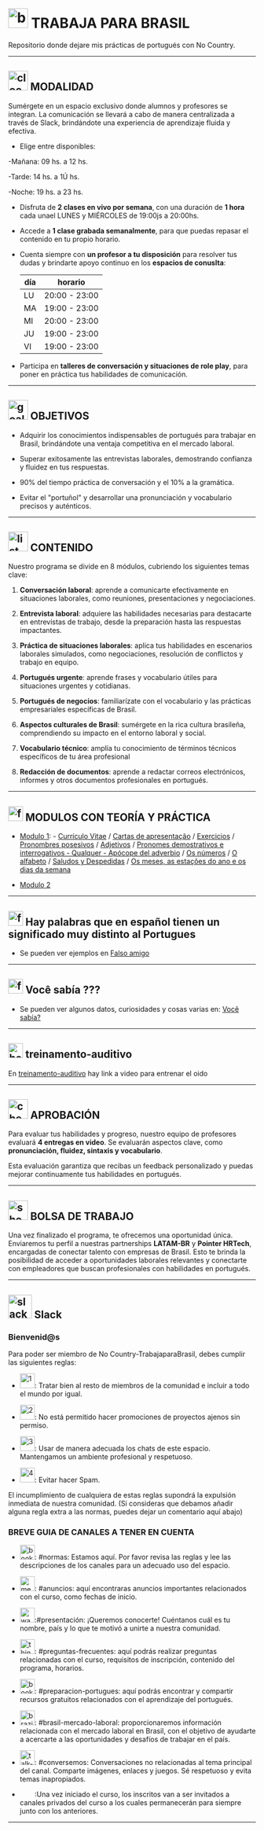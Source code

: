 # <img width="40" height="40" src="https://img.icons8.com/fluency/40/brazil.png" alt="brazil"/> TRABAJA PARA BRASIL

Repositorio donde dejare mis prácticas de portugués con No Country.

---

## <img width="40" height="40" src="https://img.icons8.com/dusk/40/clock--v1.png" alt="clock--v1"/> MODALIDAD

Sumérgete en un espacio exclusivo donde alumnos y profesores se integran. La comunicación se llevará a cabo de manera centralizada a través de Slack, brindándote una experiencia de aprendizaje fluida y efectiva.

- Elige entre disponibles:

-Mañana: 09 hs. a 12 hs.

-Tarde: 14 hs. a 1Ú hs.

-Noche: 19 hs. a 23 hs.

- Disfruta de **2 clases en vivo por semana**, con una duración de **1 hora** cada unael LUNES y MIÉRCOLES de 19:00js a 20:00hs.

- Accede a **1 clase grabada semanalmente**, para que puedas repasar el contenido en tu propio horario.

- Cuenta siempre con **un profesor a tu disposición** para resolver tus dudas y brindarte apoyo continuo en los **espacios de conuslta**:

  | día | horario |
  | --- | ------- |
  | LU | 20:00 - 23:00 |
  | MA | 19:00 - 23:00 |
  | MI | 20:00 - 23:00 |
  | JU | 19:00 - 23:00 |
  | VI | 19:00 - 23:00 |

- Participa en **talleres de conversación y situaciones de role play**, para poner en práctica tus habilidades de comunicación.

---

## <img width="40" height="40" src="https://img.icons8.com/color/40/goal--v1.png" alt="goal--v1"/> OBJETIVOS


- Adquirir los conocimientos indispensables de portugués para trabajar en Brasil, brindándote una ventaja competitiva en el mercado laboral.

- Superar exitosamente las entrevistas laborales, demostrando confianza y fluidez en tus respuestas.

- 90% del tiempo práctica de conversación y el 10% a la gramática.

- Evitar el "portuñol" y desarrollar una pronunciación y vocabulario precisos y auténticos.

---

## <img width="40" height="40" src="https://img.icons8.com/bubbles/40/list.png" alt="list"/> CONTENIDO

Nuestro programa se divide en 8 módulos, cubriendo los siguientes temas clave:

1. **Conversación laboral**: aprende a comunicarte efectivamente en situaciones laborales, como reuniones, presentaciones y negociaciones.

2. **Entrevista laboral**:  adquiere las habilidades necesarias para destacarte en entrevistas de trabajo, desde la preparación hasta las respuestas impactantes.

3.  **Práctica de situaciones laborales**: aplica tus habilidades en escenarios laborales simulados, como negociaciones,
resolución de conflictos y trabajo en equipo.

4. **Portugués urgente**: aprende frases y vocabulario útiles para situaciones urgentes y cotidianas.

5. **Portugués de negocios**: familiarízate con el vocabulario y las prácticas empresariales específicas de Brasil.

6. **Aspectos culturales de Brasil**: sumérgete en la rica cultura brasileña, comprendiendo su impacto en el entorno laboral
y social.

7. **Vocabulario técnico**: amplía tu conocimiento de términos técnicos específicos de tu área profesional

8. **Redacción de documentos**: aprende a redactar correos electrónicos, informes y otros documentos profesionales en portugués.

---

## <img width="30" height="30" src="https://img.icons8.com/nolan/30/form.png" alt="form"/> MODULOS CON TEORÍA Y PRÁCTICA

- [Modulo 1](https://github.com/eugenia1984/trabajaParaBrasil/blob/main/modulo1/README.md): - [Currículo Vitae](https://github.com/eugenia1984/trabajaParaBrasil/blob/main/modulo1/curriculo-vitae.md) / [Cartas de apresentação](https://github.com/eugenia1984/trabajaParaBrasil/blob/main/modulo1/cartas_de_apresentacao.md) /  [Exercicios](https://github.com/eugenia1984/trabajaParaBrasil/blob/main/modulo1/exercicios.md) / [Pronombres posesivos](https://github.com/eugenia1984/trabajaParaBrasil/blob/main/modulo1/pronomes_posesivos.md) / [Adjetivos](https://github.com/eugenia1984/trabajaParaBrasil/blob/main/modulo1/adjetivos.md) / [Pronomes demostrativos e interrogativos - Qualquer - Apócope del adverbio](https://github.com/eugenia1984/trabajaParaBrasil/blob/main/modulo1/pronomes_demonstrativos_interrogativos_apocope_del_adverbio.md) / [Os números](https://github.com/eugenia1984/trabajaParaBrasil/blob/main/modulo1/numeros.md) / [O alfabeto](https://github.com/eugenia1984/trabajaParaBrasil/blob/main/modulo1/o-alfabeto.md) / [Saludos y Despedidas](https://github.com/eugenia1984/trabajaParaBrasil/blob/main/modulo1/saludos_despedidas.md) / [Os meses, as estações do ano e os dias da semana](https://github.com/eugenia1984/trabajaParaBrasil/blob/main/modulo1/meses_estaciones_dias_da_semana.md)
  

- [Modulo 2](https://github.com/eugenia1984/trabajaParaBrasil/blob/main/modulo2/README.md)

---

## <img width="30" height="30" src="https://img.icons8.com/nolan/30/form.png" alt="form"/> Hay palabras que en español tienen un significado muy distinto al Portugues

- Se pueden ver ejemplos en [Falso amigo](https://github.com/eugenia1984/trabajaParaBrasil/blob/main/falso_amigo.md)

---

## <img width="30" height="30" src="https://img.icons8.com/nolan/30/form.png" alt="form"/> Você sabía ???

- Se pueden ver algunos datos, curiosidades y cosas varias en: [Você sabía?](https://github.com/eugenia1984/trabajaParaBrasil/blob/main/voce_sabia.md)

---

## <img width="30" height="30" src="https://img.icons8.com/color/30/hearing.png" alt="hearing"/> treinamento-auditivo

En [treinamento-auditivo](https://github.com/eugenia1984/trabajaParaBrasil/blob/main/treinamento-auditivo.md) hay link a video para entrenar el oido

---

## <img width="40" height="40" src="https://img.icons8.com/emoji/40/check-mark-button-emoji.png" alt="check-mark-button-emoji"/> APROBACIÓN

Para evaluar tus habilidades y progreso, nuestro equipo de profesores evaluará **4 entregas en video**. Se evaluarán
aspectos clave, como **pronunciación, fluidez, sintaxis y vocabulario**.

Esta evaluación garantiza que recibas un feedback personalizado y puedas mejorar continuamente tus habilidades en portugués.

---

## <img width="40" height="40" src="https://img.icons8.com/color/40/shopping-bag--v1.png" alt="shopping-bag--v1"/> BOLSA DE TRABAJO 

Una vez finalizado el programa, te ofrecemos una oportunidad única. Enviaremos tu perfil a nuestras partnerships **LATAM-BR** y **Pointer HRTech**,  encargadas de conectar talento con empresas de Brasil. Esto te brinda la posibilidad de acceder a oportunidades laborales relevantes y conectarte con empleadores que buscan profesionales con habilidades en portugués.


---

## <img width="48" height="48" src="https://img.icons8.com/color/48/slack-new.png" alt="slack-new"/> Slack

### Bienvenid@s

Para poder ser miembro de No Country-TrabajaparaBrasil, debes cumplir las siguientes reglas:

- <img width="30" height="30" src="https://img.icons8.com/dusk/30/1.png" alt="1"/>: Tratar bien al resto de miembros de la comunidad e incluir a todo el mundo por igual.

- <img width="30" height="30" src="https://img.icons8.com/cute-clipart/30/2-circle-c.png" alt="2"/>: No está permitido hacer promociones de proyectos ajenos sin permiso.

- <img width="30" height="30" src="https://img.icons8.com/doodle/30/last-hour-time-and-date.png" alt="3"/>: Usar de manera adecuada los chats de este espacio. Mantengamos un ambiente profesional y respetuoso.

- <img width="30" height="30" src="https://img.icons8.com/clouds/30/4.png" alt="4"/>: Evitar hacer Spam.

El incumplimiento de cualquiera de estas reglas supondrá la expulsión inmediata de nuestra comunidad.
(Si consideras que debamos añadir alguna regla extra a las normas, puedes dejar un comentario aquí abajo)


### BREVE GUIA DE CANALES A TENER EN CUENTA

- <img width="30" height="30" src="https://img.icons8.com/nolan/30/book.png" alt="book"/>: #normas: Estamos aquí. Por favor revisa las reglas y lee las descripciones de los canales para un adecuado uso del espacio.

- <img width="30" height="30" src="https://img.icons8.com/fluency/30/megaphone.png" alt="megaphone"/>: #anuncios: aquí encontraras anuncios importantes relacionados con el curso, como fechas de inicio.

- <img width="30" height="30" src="https://img.icons8.com/emoji/30/waving-hand-emoji.png" alt="waving-hand-emoji"/>:#presentación: ¡Queremos conocerte! Cuéntanos cuál es tu nombre, país y lo que te motivó a unirte a nuestra comunidad.

- <img width="30" height="30" src="https://img.icons8.com/emoji/30/thinking-face.png" alt="thinking-face"/>: #preguntas-frecuentes: aquí podrás realizar preguntas relacionadas con el curso, requisitos de inscripción, contenido del programa, horarios.

- <img width="30" height="30" src="https://img.icons8.com/color/30/book.png" alt="book"/>: #preparacion-portugues: aquí podrás encontrar y compartir recursos gratuitos relacionados con el aprendizaje del portugués.

- <img width="30" height="30" src="https://img.icons8.com/stickers/30/brazil.png" alt="brazil"/>: #brasil-mercado-laboral: proporcionaremos información relacionada con el mercado laboral en Brasil, con el objetivo de ayudarte a acercarte a las oportunidades y desafíos de trabajar en el país.

- <img width="30" height="30" src="https://img.icons8.com/color/30/talk-female.png" alt="talk-female"/>: #conversemos: Conversaciones no relacionadas al tema principal del canal. Comparte imágenes, enlaces y juegos. Sé respetuoso y evita temas inapropiados.

- <img width="30" height="0" src="https://img.icons8.com/color/30/general-warning-sign.png" alt="general-warning-sign"/>:Una vez iniciado el curso, los inscritos van a ser invitados a canales privados del curso a los cuales permanecerán para siempre junto con los anteriores. 

---
